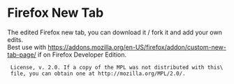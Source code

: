# Firefox New Tab

The edited Firefox new tab, you can download it / fork it and add your own edits.\
Best use with https://addons.mozilla.org/en-US/firefox/addon/custom-new-tab-page/ if on Firefox Developer Edition.


```This Source Code Form is subject to the terms of the Mozilla Public
 License, v. 2.0. If a copy of the MPL was not distributed with this\
 file, you can obtain one at http://mozilla.org/MPL/2.0/.
